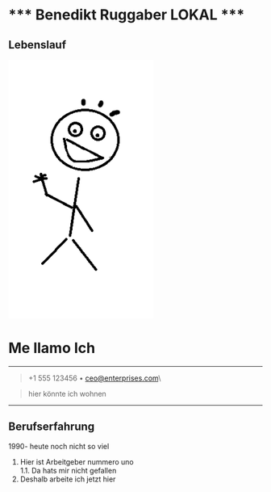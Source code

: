 # *** Benedikt Ruggaber LOKAL ***

## **Lebenslauf**


![profilbild](unnamed.png)



# Me llamo Ich

----

> +1 555 123456  • ceo@enterprises.com\ 

> hier könnte ich wohnen

----

## Berufserfahrung
1990- heute noch nicht so viel


1. Hier ist Arbeitgeber nummero uno    
   1.1. Da hats mir nicht gefallen
2. Deshalb arbeite ich jetzt hier


